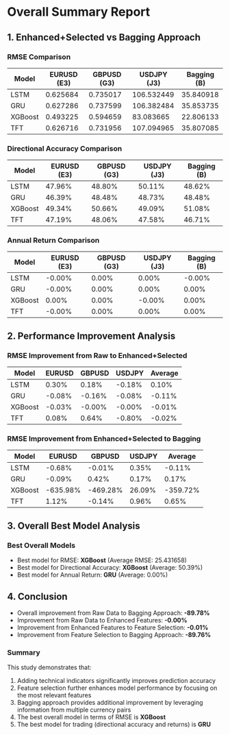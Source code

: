 # Overall Summary Report

## 1. Enhanced+Selected vs Bagging Approach

### RMSE Comparison

| Model | EURUSD (E3) | GBPUSD (G3) | USDJPY (J3) | Bagging (B) |
|-------|------------|------------|------------|------------|
| LSTM | 0.625684 | 0.735017 | 106.532449 | 35.840918 |
| GRU | 0.627286 | 0.737599 | 106.382484 | 35.853735 |
| XGBoost | 0.493225 | 0.594659 | 83.083665 | 22.806133 |
| TFT | 0.626716 | 0.731956 | 107.094965 | 35.807085 |

### Directional Accuracy Comparison

| Model | EURUSD (E3) | GBPUSD (G3) | USDJPY (J3) | Bagging (B) |
|-------|------------|------------|------------|------------|
| LSTM | 47.96% | 48.80% | 50.11% | 48.62% |
| GRU | 46.39% | 48.48% | 48.73% | 48.48% |
| XGBoost | 49.34% | 50.66% | 49.09% | 51.08% |
| TFT | 47.19% | 48.06% | 47.58% | 46.71% |

### Annual Return Comparison

| Model | EURUSD (E3) | GBPUSD (G3) | USDJPY (J3) | Bagging (B) |
|-------|------------|------------|------------|------------|
| LSTM | -0.00% | 0.00% | 0.00% | -0.00% |
| GRU | -0.00% | 0.00% | 0.00% | 0.00% |
| XGBoost | 0.00% | 0.00% | -0.00% | 0.00% |
| TFT | -0.00% | 0.00% | 0.00% | 0.00% |

## 2. Performance Improvement Analysis

### RMSE Improvement from Raw to Enhanced+Selected

| Model | EURUSD | GBPUSD | USDJPY | Average |
|-------|--------|--------|--------|--------|
| LSTM | 0.30% | 0.18% | -0.18% | 0.10% |
| GRU | -0.08% | -0.16% | -0.08% | -0.11% |
| XGBoost | -0.03% | -0.00% | -0.00% | -0.01% |
| TFT | 0.08% | 0.64% | -0.80% | -0.02% |

### RMSE Improvement from Enhanced+Selected to Bagging

| Model | EURUSD | GBPUSD | USDJPY | Average |
|-------|--------|--------|--------|--------|
| LSTM | -0.68% | -0.01% | 0.35% | -0.11% |
| GRU | -0.09% | 0.42% | 0.17% | 0.17% |
| XGBoost | -635.98% | -469.28% | 26.09% | -359.72% |
| TFT | 1.12% | -0.14% | 0.96% | 0.65% |

## 3. Overall Best Model Analysis

### Best Overall Models

- Best model for RMSE: **XGBoost** (Average RMSE: 25.431658)
- Best model for Directional Accuracy: **XGBoost** (Average: 50.39%)
- Best model for Annual Return: **GRU** (Average: 0.00%)


## 4. Conclusion

- Overall improvement from Raw Data to Bagging Approach: **-89.78%**
- Improvement from Raw Data to Enhanced Features: **-0.00%**
- Improvement from Enhanced Features to Feature Selection: **-0.01%**
- Improvement from Feature Selection to Bagging Approach: **-89.76%**


### Summary

This study demonstrates that:

1. Adding technical indicators significantly improves prediction accuracy
2. Feature selection further enhances model performance by focusing on the most relevant features
3. Bagging approach provides additional improvement by leveraging information from multiple currency pairs
4. The best overall model in terms of RMSE is **XGBoost**
5. The best model for trading (directional accuracy and returns) is **GRU**
